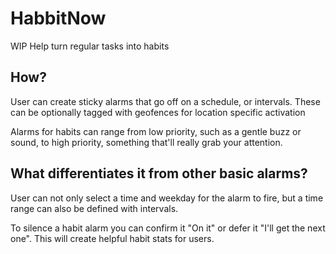 # HabbitNow
WIP
Help turn regular tasks into habits

## How?
User can create sticky alarms that go off on a schedule, or intervals. These can be optionally tagged with geofences for location specific activation

Alarms for habits can range from low priority, such as a gentle buzz or sound, to high priority, something that'll really grab your attention.

## What differentiates it from other basic alarms?

User can not only select a time and weekday for the alarm to fire, but a time range can also be defined with intervals.

To silence a habit alarm you can confirm it "On it" or defer it "I'll get the next one". This will create helpful habit stats for users.
